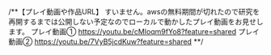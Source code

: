 /**【プレイ動画や作品URL】
すいません。awsの無料期間が切れたので研究を再開するまでは公開しない予定なのでローカルで動かしたプレイ動画をお見せします。
プレイ動画①
https://youtu.be/cMIoqm9fYo8?feature=shared
プレイ動画②
https://youtu.be/7VyB5jcdKuw?feature=shared
**/

